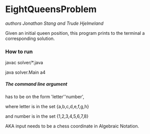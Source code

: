 # EightQueensProblem
_authors Jonathan Stang and Trude Hjelmeland_

Given an initial queen position, this program prints to the terminal a corresponding solution.

### How to run
 javac solver/*.java
 
 
 java  solver.Main a4


##### The command line argument 
has to be on the form 'letter''number',

where letter is in the set {a,b,c,d,e,f,g,h}

and number is in the set {1,2,3,4,5,6,7,8}

AKA input needs to be a chess coordinate in Algebraic Notation.
